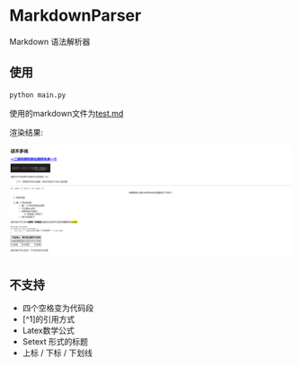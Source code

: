 # MarkdownParser

Markdown 语法解析器

## 使用

```bash
python main.py
```

使用的markdown文件为[test.md](testfiles/test.md)

渲染结果:

![20221218105954](https://raw.githubusercontent.com/learner-lu/picbed/master/20221218105954.png)

## 不支持

- 四个空格变为代码段
- [^1]的引用方式
- Latex数学公式
- Setext 形式的标题
- 上标 / 下标 / 下划线